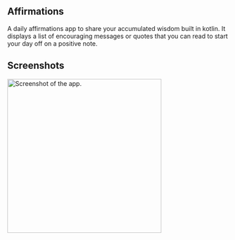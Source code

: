 ## Affirmations

A daily affirmations app to share your accumulated wisdom built in kotlin. It displays a list of encouraging messages or quotes that you can read to start your day off on a positive note.

## Screenshots

<img src="screenshot/ss.png" width=350 alt="Screenshot of the app.">
